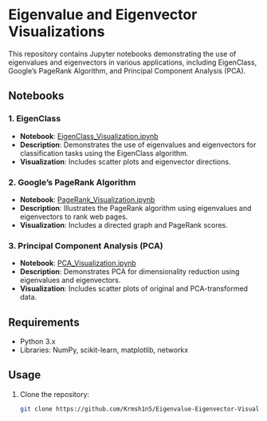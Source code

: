 # Eigenvalue and Eigenvector Visualizations

This repository contains Jupyter notebooks demonstrating the use of eigenvalues and eigenvectors in various applications, including EigenClass, Google’s PageRank Algorithm, and Principal Component Analysis (PCA).

## Notebooks

### 1. EigenClass
- **Notebook**: [EigenClass_Visualization.ipynb](./EigenClass/EigenClass_Visualization.ipynb)
- **Description**: Demonstrates the use of eigenvalues and eigenvectors for classification tasks using the EigenClass algorithm.
- **Visualization**: Includes scatter plots and eigenvector directions.

### 2. Google’s PageRank Algorithm
- **Notebook**: [PageRank_Visualization.ipynb](./PageRank/PageRank_Visualization.ipynb)
- **Description**: Illustrates the PageRank algorithm using eigenvalues and eigenvectors to rank web pages.
- **Visualization**: Includes a directed graph and PageRank scores.

### 3. Principal Component Analysis (PCA)
- **Notebook**: [PCA_Visualization.ipynb](./PCA/PCA_Visualization.ipynb)
- **Description**: Demonstrates PCA for dimensionality reduction using eigenvalues and eigenvectors.
- **Visualization**: Includes scatter plots of original and PCA-transformed data.

## Requirements
- Python 3.x
- Libraries: NumPy, scikit-learn, matplotlib, networkx

## Usage
1. Clone the repository:
   ```bash
   git clone https://github.com/Krmsh1n5/Eigenvalue-Eigenvector-Visualizations.git
